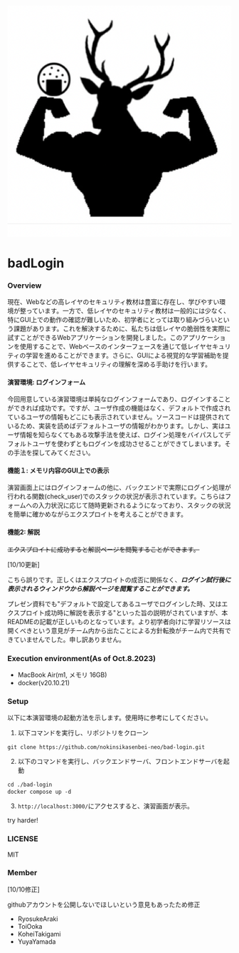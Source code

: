 ![1696752524473](image/README/1696748310626.png)
# badLogin

### Overview

現在、Webなどの高レイヤのセキュリティ教材は豊富に存在し、学びやすい環境が整っています。一方で、低レイヤのセキュリティ教材は一般的には少なく、特にGUI上での動作の確認が難しいため、初学者にとっては取り組みづらいという課題があります。これを解決するために、私たちは低レイヤの脆弱性を実際に試すことができるWebアプリケーションを開発しました。このアプリケーションを使用することで、Webベースのインターフェースを通じて低レイヤセキュリティの学習を進めることができます。さらに、GUIによる視覚的な学習補助を提供することで、低レイヤセキュリティの理解を深める手助けを行います。

#### 演習環境: ログインフォーム

今回用意している演習環境は単純なログインフォームであり、ログインすることができれば成功です。ですが、ユーザ作成の機能はなく、デフォルトで作成されているユーザの情報もどこにも表示されていません。ソースコードは提供されているため、実装を読めばデフォルトユーザの情報がわかります。しかし、実はユーザ情報を知らなくてもある攻撃手法を使えば、ログイン処理をバイパスしてデフォルトユーザを使わずともログインを成功させることができてしまいます。その手法を探してみてください。

#### 機能１: メモリ内容のGUI上での表示

演習画面上にはログインフォームの他に、バックエンドで実際にログイン処理が行われる関数(check_user)でのスタックの状況が表示されています。こちらはフォームへの入力状況に応じて随時更新されるようになっており、スタックの状況を簡単に確かめながらエクスプロイトを考えることができます。

#### 機能2: 解説

~~エクスプロイトに成功すると解説ページを閲覧することができます。~~

[10/10更新]

こちら誤りです。正しくはエクスプロイトの成否に関係なく、***ログイン試行後に表示されるウィンドウから解説ページを閲覧することができます。***

プレゼン資料でも"デフォルトで設定してあるユーザでログインした時、又はエクスプロイト成功時に解説を表示する"といった旨の説明がされていますが、本READMEの記載が正しいものとなっています。より初学者向けに学習リソースは開くべきという意見がチーム内から出たことによる方針転換がチーム内で共有できていませんでした。申し訳ありません。

### Execution environment(As of Oct.8.2023)

- MacBook Air(m1, メモリ 16GB)
- docker(v20.10.21)

### Setup

以下に本演習環境の起動方法を示します。使用時に参考にしてください。

1. 以下コマンドを実行し、リポジトリをクローン

```
git clone https://github.com/nokinsikasenbei-neo/bad-login.git
```

2. 以下のコマンドを実行し、バックエンドサーバ、フロントエンドサーバを起動

```
cd ./bad-login
docker compose up -d
```

3. `http://localhost:3000/`にアクセスすると、演習画面が表示。

try harder!

### LICENSE

MIT

### Member
[10/10修正]

githubアカウントを公開しないでほしいという意見もあったため修正

- RyosukeAraki
- ToiOoka
- KoheiTakigami
- YuyaYamada

